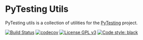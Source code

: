 # PyTesting Utils

PyTesting utils is a collection of utilities for the 
[PyTesting](https://github.com/pytesting) project.

[![Build Status](https://travis-ci.com/pytesting/utils.svg?branch=master)](https://travis-ci.com/pytesting/utils)
[![codecov](https://codecov.io/gh/pytesting/utils/branch/master/graph/badge.svg)](https://codecov.io/gh/pytesting/utils)
[![License GPL v3](https://img.shields.io/badge/License-GPL%20v3-blue.svg)](https://www.gnu.org/licenses/gpl-3.0)
[![Code style: black](https://img.shields.io/badge/code%20style-black-000000.svg)](https://github.com/ambv/black)

